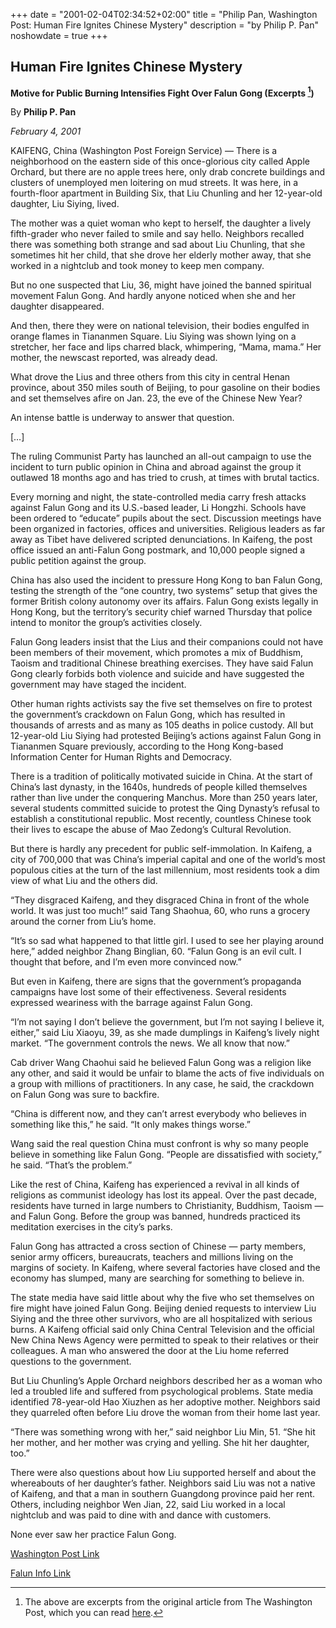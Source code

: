 +++
date = "2001-02-04T02:34:52+02:00"
title = "Philip Pan, Washington Post: Human Fire Ignites Chinese Mystery"
description = "by Philip P. Pan"
noshowdate = true
+++

## Human Fire Ignites Chinese Mystery
**Motive for Public Burning Intensifies Fight Over Falun Gong (Excerpts [^1])**

By **Philip P. Pan**

*February 4, 2001*


KAIFENG, China (Washington Post Foreign Service) — There is a neighborhood on the eastern side of this once-glorious city called Apple Orchard, but there are no apple trees here, only drab concrete buildings and clusters of unemployed men loitering on mud streets. It was here, in a fourth-floor apartment in Building Six, that Liu Chunling and her 12-year-old daughter, Liu Siying, lived.

The mother was a quiet woman who kept to herself, the daughter a lively fifth-grader who never failed to smile and say hello. Neighbors recalled there was something both strange and sad about Liu Chunling, that she sometimes hit her child, that she drove her elderly mother away, that she worked in a nightclub and took money to keep men company.

But no one suspected that Liu, 36, might have joined the banned spiritual movement Falun Gong. And hardly anyone noticed when she and her daughter disappeared.

And then, there they were on national television, their bodies engulfed in orange flames in Tiananmen Square. Liu Siying was shown lying on a stretcher, her face and lips charred black, whimpering, “Mama, mama.” Her mother, the newscast reported, was already dead.

What drove the Lius and three others from this city in central Henan province, about 350 miles south of Beijing, to pour gasoline on their bodies and set themselves afire on Jan. 23, the eve of the Chinese New Year?

An intense battle is underway to answer that question.

[…]

The ruling Communist Party has launched an all-out campaign to use the incident to turn public opinion in China and abroad against the group it outlawed 18 months ago and has tried to crush, at times with brutal tactics.

Every morning and night, the state-controlled media carry fresh attacks against Falun Gong and its U.S.-based leader, Li Hongzhi. Schools have been ordered to “educate” pupils about the sect. Discussion meetings have been organized in factories, offices and universities. Religious leaders as far away as Tibet have delivered scripted denunciations. In Kaifeng, the post office issued an anti-Falun Gong postmark, and 10,000 people signed a public petition against the group.

China has also used the incident to pressure Hong Kong to ban Falun Gong, testing the strength of the “one country, two systems” setup that gives the former British colony autonomy over its affairs. Falun Gong exists legally in Hong Kong, but the territory’s security chief warned Thursday that police intend to monitor the group’s activities closely.

Falun Gong leaders insist that the Lius and their companions could not have been members of their movement, which promotes a mix of Buddhism, Taoism and traditional Chinese breathing exercises. They have said Falun Gong clearly forbids both violence and suicide and have suggested the government may have staged the incident.

Other human rights activists say the five set themselves on fire to protest the government’s crackdown on Falun Gong, which has resulted in thousands of arrests and as many as 105 deaths in police custody. All but 12-year-old Liu Siying had protested Beijing’s actions against Falun Gong in Tiananmen Square previously, according to the Hong Kong-based Information Center for Human Rights and Democracy.

There is a tradition of politically motivated suicide in China. At the start of China’s last dynasty, in the 1640s, hundreds of people killed themselves rather than live under the conquering Manchus. More than 250 years later, several students committed suicide to protest the Qing Dynasty’s refusal to establish a constitutional republic. Most recently, countless Chinese took their lives to escape the abuse of Mao Zedong’s Cultural Revolution.

But there is hardly any precedent for public self-immolation. In Kaifeng, a city of 700,000 that was China’s imperial capital and one of the world’s most populous cities at the turn of the last millennium, most residents took a dim view of what Liu and the others did.

“They disgraced Kaifeng, and they disgraced China in front of the whole world. It was just too much!” said Tang Shaohua, 60, who runs a grocery around the corner from Liu’s home.

“It’s so sad what happened to that little girl. I used to see her playing around here,” added neighbor Zhang Binglian, 60. “Falun Gong is an evil cult. I thought that before, and I’m even more convinced now.”

But even in Kaifeng, there are signs that the government’s propaganda campaigns have lost some of their effectiveness. Several residents expressed weariness with the barrage against Falun Gong.

“I’m not saying I don’t believe the government, but I’m not saying I believe it, either,” said Liu Xiaoyu, 39, as she made dumplings in Kaifeng’s lively night market. “The government controls the news. We all know that now.”

Cab driver Wang Chaohui said he believed Falun Gong was a religion like any other, and said it would be unfair to blame the acts of five individuals on a group with millions of practitioners. In any case, he said, the crackdown on Falun Gong was sure to backfire.

“China is different now, and they can’t arrest everybody who believes in something like this,” he said. “It only makes things worse.”

Wang said the real question China must confront is why so many people believe in something like Falun Gong. “People are dissatisfied with society,” he said. “That’s the problem.”

Like the rest of China, Kaifeng has experienced a revival in all kinds of religions as communist ideology has lost its appeal. Over the past decade, residents have turned in large numbers to Christianity, Buddhism, Taoism — and Falun Gong. Before the group was banned, hundreds practiced its meditation exercises in the city’s parks.

Falun Gong has attracted a cross section of Chinese — party members, senior army officers, bureaucrats, teachers and millions living on the margins of society. In Kaifeng, where several factories have closed and the economy has slumped, many are searching for something to believe in.

The state media have said little about why the five who set themselves on fire might have joined Falun Gong. Beijing denied requests to interview Liu Siying and the three other survivors, who are all hospitalized with serious burns. A Kaifeng official said only China Central Television and the official New China News Agency were permitted to speak to their relatives or their colleagues. A man who answered the door at the Liu home referred questions to the government.

But Liu Chunling’s Apple Orchard neighbors described her as a woman who led a troubled life and suffered from psychological problems. State media identified 78-year-old Hao Xiuzhen as her adoptive mother. Neighbors said they quarreled often before Liu drove the woman from their home last year.

“There was something wrong with her,” said neighbor Liu Min, 51. “She hit her mother, and her mother was crying and yelling. She hit her daughter, too.”

There were also questions about how Liu supported herself and about the whereabouts of her daughter’s father. Neighbors said Liu was not a native of Kaifeng, and that a man in southern Guangdong province paid her rent. Others, including neighbor Wen Jian, 22, said Liu worked in a local nightclub and was paid to dine with and dance with customers.

None ever saw her practice Falun Gong.

[^1]: The above are excerpts from the original article from The Washington Post, which you can read [here](https://www.washingtonpost.com/archive/politics/2001/02/04/human-fire-ignites-chinese-mystery/e27303e3-6117-4ec3-b6cf-58f03cdb4773/).

[Washington Post Link](https://www.washingtonpost.com/archive/politics/2001/02/04/human-fire-ignites-chinese-mystery/e27303e3-6117-4ec3-b6cf-58f03cdb4773/?utm_term=.e0b129d43a6c)

[Falun Info Link](http://faluninfo.net/washington-post-human-fire-ignites-chinese-mystery-excerpts/)